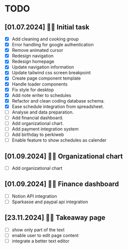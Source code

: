 # TODO

## [01.07.2024] 👨‍💻 Initial task

- [x] Add cleaning and cooking group
- [x] Error handling for google authentication
- [x] Remove animated cursor
- [x] Redesign navigation
- [x] Redesign homepage
- [x] Update navigation information
- [x] Update tailwind css screen breakpoint
- [x] Create page component template
- [x] Handle loader components
- [x] Fix style for desktop
- [x] Add note writer to schedules
- [x] Refactor and clean coding database schema.
- [x] Ease schedule integration from spreadsheet.
- [ ] Analyse and data preparation.
- [ ] Add financial dashboard.
- [ ] Add organizational chart.
- [ ] Add payment integration system
- [ ] Add birthday to perkiweb
- [ ] Enable feature to show schedules as calender

## [01.09.2024] 👨‍💻 Organizational chart

- [ ] Add organizational chart

## [01.09.2024] 👨‍💻 Finance dashboard

- [ ] Notion API integration
- [ ] Sparkasse and paypal api integration

## [23.11.2024] 👨‍💻 Takeaway page

- [ ] show only part of the text
- [ ] enable user to edit page content
- [ ] integrate a better text editor
